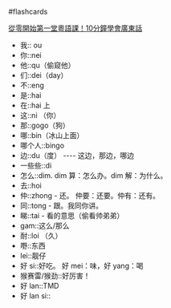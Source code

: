 #flashcards 

[從零開始第一堂粵語課！10分鐘學會廣東話](https:://youtu.be/KI5bKz68_Hk) <!--SR:!2023-02-07-17-46,6,250-->
- 我:: ou <!--SR:!2023-02-07-17-30,6,250-->
- 你::nei <!--SR:!2023-02-12-18-23,10.1,270-->
- 他::qu（偷窥他） <!--SR:!2023-02-06-17-29,5,251-->
- 们::dei（day） <!--SR:!2023-02-07-17-38,6,250-->
- 不::eng <!--SR:!2023-02-05-17-45,4,250-->
- 是::hai <!--SR:!2023-02-14-19-00,9,250-->
- 在::hai 上 <!--SR:!2023-02-16-19-00,11,250-->
- 这::ni （你） <!--SR:!2023-02-06-15-10,5,250-->
- 那::gogo（狗） <!--SR:!2023-02-12-18-23,10.1,271-->
- 哪::bin（冰山上面） <!--SR:!2023-02-06-15-10,5,250-->
- 哪个人::bingo <!--SR:!2023-02-05-17-38,4,250-->
- 边::du（度） ---- 这边，那边，哪边 <!--SR:!2023-02-06-16-06,5,250-->
- 一些些::di  <!--SR:!2023-02-15-18-59,10,251-->
- 怎么::dim.  dim 算：怎么办。dim 解：为什么。 <!--SR:!2023-02-15-19-04,10,250-->
- 去::hoi <!--SR:!2023-02-07-02-01,4.6,230-->
- 仲::zhong - 还。   仲要：还要。仲有：还有。 <!--SR:!2023-02-06-17-24,5,250-->
- 同::tong - 跟。我同你讲。 <!--SR:!2023-02-15-18-59,10,250-->
- 睇::tai - 看的意思（偷看帅弟弟） <!--SR:!2023-02-06-16-54,5,250-->
- gam::这么/那么 <!--SR:!2023-02-06-17-43,5,250-->
- 耐::loi （久） <!--SR:!2023-02-07-17-52,6,250-->
- 嘢::东西 <!--SR:!2023-02-17-19-03,12,250-->
- lei::靓仔 <!--SR:!2023-02-07-17-43,6,250-->
- 好 si::好吃。   好 mei：味，好 yang：喝 <!--SR:!2023-02-12-18-23,10.1,270-->
- 猴赛雷/猴劲::好厉害！ <!--SR:!2023-02-12-18-23,10.1,270-->
- 好 lan::TMD <!--SR:!2023-02-15-18-58,10,250-->
- 好 lan si:: <!--SR:!2023-02-06-17-30,5,250-->